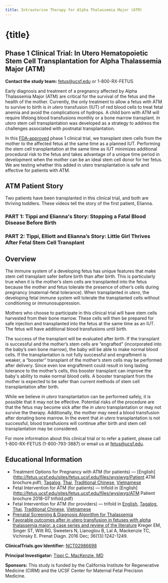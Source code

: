 ```yaml
---
title: Intrauterine Therapy for Alpha Thalassemia Major (ATM)
---
```


# {title}

## Phase 1 Clinical Trial: In Utero Hematopoietic Stem Cell Transplantation for Alpha Thalassemia Major (ATM)

**Contact the study team:** [fetus@ucsf.edu](mailto:fetus@ucsf.edu) or 1-800-RX-FETUS

Early diagnosis and treatment of a pregnancy affected by Alpha Thalassemia Major (ATM) are critical for the survival of the fetus and the health of the mother. Currently, the only treatment to allow a fetus with ATM to survive to birth is _in utero_ transfusion (IUT) of red blood cells to treat fetal anemia and avoid the complications of hydrops. A child born with ATM will require lifelong blood transfusions monthly or a bone marrow transplant. _In utero_ stem cell transplantation was developed as a strategy to address the challenges associated with postnatal transplantation.

In this [FDA-approved](https://clinicaltrials.gov/ct2/show/NCT02986698) phase 1 clinical trial, we transplant stem cells from the mother to the affected fetus at the same time as a planned IUT. Performing the stem cell transplantation at the same time as IUT minimizes additional procedural risk to the fetus and takes advantage of a unique time period in development when the mother can be an ideal stem cell donor for her fetus. We are testing whether this added in utero transplantation is safe and effective for patients with ATM.

## ATM Patient Story

Two patients have been transplanted in this clinical trial, and both are thriving toddlers. These videos tell the story of the first patient, Elianna.

### PART 1: Tippi and Elianna's Story: Stopping a Fatal Blood Disease Before Birth

<VideoEmbed videoId="295220171" player="vimeo" />

### PART 2: Tippi, Elliott and Elianna’s Story: Little Girl Thrives After Fetal Stem Cell Transplant

<VideoEmbed videoId="361864868" player="vimeo" />

## Overview

The immune system of a developing fetus has unique features that make stem cell transplant safer before birth than after birth. This is particularly true when it is the mother’s stem cells are transplanted into the fetus because the mother and fetus tolerate the presence of other’s cells during pregnancy (maternal-fetal tolerance). When transplanted _in utero_, the developing fetal immune system will tolerate the transplanted cells without conditioning or immunosuppression.

Mothers who choose to participate in this clinical trial will have stem cells harvested from their bone marrow. These cells will then be prepared for safe injection and transplanted into the fetus at the same time as an IUT. The fetus will have additional blood transfusions until birth.

The success of the transplant will be evaluated after birth. If the transplant is successful and the mother’s stem cells are “engrafted” (incorporated into the baby’s own bone marrow), the baby will be able to make normal blood cells. If the transplantation is not fully successful and engraftment is weaker, a “booster” transplant of the mother’s stem cells may be performed after delivery. Since even low engraftment could result in long lasting tolerance to the mother’s cells, this booster transplant can improve the baby's ability to make normal blood cells. A booster transplant from the mother is expected to be safer than current methods of stem cell transplantation after birth.

While we believe _in utero_ transplantation can be performed safely, it is possible that it may not be effective. Potential risks of the procedure are that the fetus may become sick after the _in utero_ transplantation or may not survive the therapy. Additionally, the mother may need a blood transfusion after donating bone marrow. In the event that _in utero_ transplantation is not successful, blood transfusions will continue after birth and stem cell transplantation may be considered.

For more information about this clinical trial or to refer a patient, please call 1-800-RX-FETUS (1-800-793-3887) or email us at [fetus@ucsf.edu](mailto:fetus@ucsf.edu).

## Educational Information

- Treatment Options for Pregnancy with ATM (for patients) — [English](http://fetus.ucsf.edu/sites/fetus.ucsf.edu/files/wysiwyg/Patient ATM brochure.pdf), [Tagalog](http://fetus.ucsf.edu/sites/fetus.ucsf.edu/files/wysiwyg/PatientATMbrochure_tl_LR.pdf), [Thai](http://fetus.ucsf.edu/sites/fetus.ucsf.edu/files/wysiwyg/PatientATMbrochure_Thai_HR.pdf), [Traditional Chinese](http://fetus.ucsf.edu/sites/fetus.ucsf.edu/files/wysiwyg/PatientATMbrochure_zh-tw_HR.pdf), [Vietnamese](http://fetus.ucsf.edu/sites/fetus.ucsf.edu/files/wysiwyg/PatientATMbrochure_VI_LR.pdf)
- Fetal Intervention for ATM (for patients) — trifold in [English](http://fetus.ucsf.edu/sites/fetus.ucsf.edu/files/wysiwyg/ATM Patient brochure 2018-07 trifold.pdf)
- Fetal Intervention for ATM (for providers) — trifold in [English](http://fetus.ucsf.edu/sites/fetus.ucsf.edu/files/wysiwyg/Alpha%20Thalassemia%20Major%20brochure%20for%20providers.pdf), [Tagalog](http://fetus.ucsf.edu/sites/fetus.ucsf.edu/files/wysiwyg/AlphaThalassemiaMajorbrochureforproviders_tl_LR.pdf), [Thai](http://fetus.ucsf.edu/sites/fetus.ucsf.edu/files/wysiwyg/AlphaThalassemiaMajorbrochureforproviders_Thai_LR.pdf), [Traditional Chinese](http://fetus.ucsf.edu/sites/fetus.ucsf.edu/files/wysiwyg/AlphaThalassemiaMajorbrochureforproviders_zh-tw_LR.pdf), [Vietnamese](http://fetus.ucsf.edu/sites/fetus.ucsf.edu/files/wysiwyg/AlphaThalassemiaMajorbrochureforproviders_VI_LR.pdf)
- [Prenatal Screening & Diagnosis Algorithm for Thalassemia](https://fetus.ucsf.edu/sites/fetus.ucsf.edu/files/wysiwyg/FTC-prenatal%20screening%20for%20thalassemia%5B1%5D.pdf)
- [Favorable outcomes after in utero transfusion in fetuses with alpha thalassemia major: a case series and review of the literature](http://rdcu.be/JpvW) Kreger EM, Singer ST, Witt RG, Sweeters N, Lianoglou B, Lal A, Mackenzie TC, Vichinsky E. Prenat Diagn. 2016 Dec; 36(13):1242-1249.

**ClinicalTrials.gov Identifier:** [NCT02986698](https://clinicaltrials.gov/ct2/show/NCT02986698)

**Principal Investigator:** [Tippi C. MacKenzie, MD](https://fetus.ucsf.edu/our-team/tippi-mackenzie-md)

**Sponsors:** This study is funded by the California Institute for Regenerative Medicine (CIRM) and the UCSF Center for Maternal Fetal Precision Medicine.

<script>
    import VideoEmbed from "../components/VideoEmbed.svelte"
</script>
